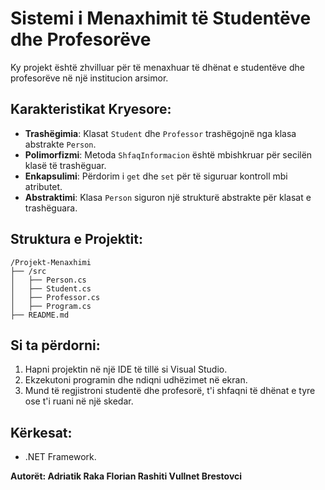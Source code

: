 # Sistemi i Menaxhimit të Studentëve dhe Profesorëve

Ky projekt është zhvilluar për të menaxhuar të dhënat e studentëve dhe profesorëve në një institucion arsimor.

## Karakteristikat Kryesore:
- **Trashëgimia**: Klasat `Student` dhe `Professor` trashëgojnë nga klasa abstrakte `Person`.
- **Polimorfizmi**: Metoda `ShfaqInformacion` është mbishkruar për secilën klasë të trashëguar.
- **Enkapsulimi**: Përdorim i `get` dhe `set` për të siguruar kontroll mbi atributet.
- **Abstraktimi**: Klasa `Person` siguron një strukturë abstrakte për klasat e trashëguara.

## Struktura e Projektit:
```
/Projekt-Menaxhimi
├── /src
│   ├── Person.cs
│   ├── Student.cs
│   ├── Professor.cs
│   ├── Program.cs
├── README.md
```

## Si ta përdorni:
1. Hapni projektin në një IDE të tillë si Visual Studio.
2. Ekzekutoni programin dhe ndiqni udhëzimet në ekran.
3. Mund të regjistroni studentë dhe profesorë, t'i shfaqni të dhënat e tyre ose t'i ruani në një skedar.

## Kërkesat:
- .NET Framework.

**Autorët:
Adriatik Raka
Florian Rashiti
Vullnet Brestovci**
